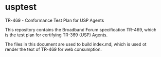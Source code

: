 # usptest
TR-469 - Conformance Test Plan for USP Agents

This repository contains the Broadband Forum specification TR-469, which is the test plan for certifying TR-369 (USP) Agents.

The files in this document are used to build index.md, which is used ot render the text of TR-469 for web consumption.
